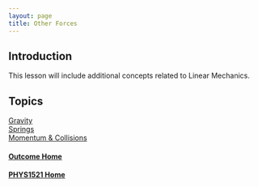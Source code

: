 ```yaml
---
layout: page
title: Other Forces
---
```

## Introduction
This lesson will include additional concepts related to Linear Mechanics.

## Topics
[Gravity](gravity.md)<br>
[Springs](springs.md)<br>
[Momentum & Collisions](collisions.md)

#### [Outcome Home](index.md)
#### [PHYS1521 Home](../)